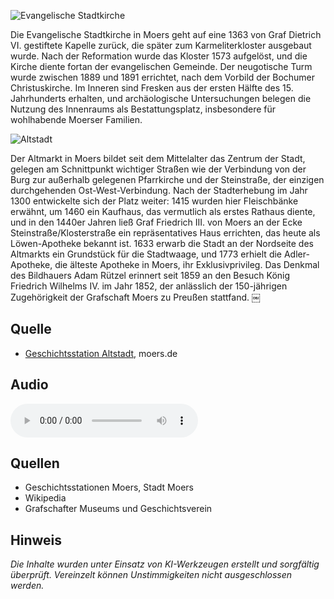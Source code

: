 ![Evangelische Stadtkirche](./images/moers/p3.1.jpg)

Die Evangelische Stadtkirche in Moers geht auf eine 1363 von Graf Dietrich VI. gestiftete Kapelle zurück, die später zum Karmeliterkloster ausgebaut wurde. Nach der Reformation wurde das Kloster 1573 aufgelöst, und die Kirche diente fortan der evangelischen Gemeinde. Der neugotische Turm wurde zwischen 1889 und 1891 errichtet, nach dem Vorbild der Bochumer Christuskirche. Im Inneren sind Fresken aus der ersten Hälfte des 15. Jahrhunderts erhalten, und archäologische Untersuchungen belegen die Nutzung des Innenraums als Bestattungsplatz, insbesondere für wohlhabende Moerser Familien.

![Altstadt](./images/moers/p1.1.jpg)

Der Altmarkt in Moers bildet seit dem Mittelalter das Zentrum der Stadt, gelegen am Schnittpunkt wichtiger Straßen wie der Verbindung von der Burg zur außerhalb gelegenen Pfarrkirche und der Steinstraße, der einzigen durchgehenden Ost-West-Verbindung. Nach der Stadterhebung im Jahr 1300 entwickelte sich der Platz weiter: 1415 wurden hier Fleischbänke erwähnt, um 1460 ein Kaufhaus, das vermutlich als erstes Rathaus diente, und in den 1440er Jahren ließ Graf Friedrich III. von Moers an der Ecke Steinstraße/Klosterstraße ein repräsentatives Haus errichten, das heute als Löwen-Apotheke bekannt ist. 1633 erwarb die Stadt an der Nordseite des Altmarkts ein Grundstück für die Stadtwaage, und 1773 erhielt die Adler-Apotheke, die älteste Apotheke in Moers, ihr Exklusivprivileg. Das Denkmal des Bildhauers Adam Rützel erinnert seit 1859 an den Besuch König Friedrich Wilhelms IV. im Jahr 1852, der anlässlich der 150-jährigen Zugehörigkeit der Grafschaft Moers zu Preußen stattfand.  ￼


Quelle
------

* [Geschichtsstation Altstadt], moers.de

[Geschichtsstation Altstadt]: https://www.moers.de/leben-moers/geschichtsstation/geschichtsstation-01-altstadt

## Audio

<audio controls class="full-width-audio">
  <source src="locales/moers/de/p3.mp3" type="audio/mpeg">
  Dein Browser unterstützt kein Audioelement.
</audio>

## Quellen

- Geschichtsstationen Moers, Stadt Moers
- Wikipedia
- Grafschafter Museums und Geschichtsverein

## Hinweis

_Die Inhalte wurden unter Einsatz von KI-Werkzeugen erstellt und sorgfältig überprüft. Vereinzelt können Unstimmigkeiten nicht ausgeschlossen werden._